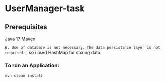 # UserManager-task

## Prerequisites
Java 17
Maven

`6. Use of database is not necessary. The data persistence layer is not required.`
, so i used HashMap for storing data.

### To run an Application:
`mvn clean install`
